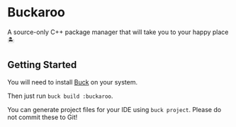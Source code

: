 # Buckaroo
A source-only C++ package manager that will take you to your happy place 🏝️

## Getting Started
You will need to install [Buck](https://buckbuild.com/setup/getting_started.html) on your system. 

Then just run `buck build :buckaroo`.

You can generate project files for your IDE using `buck project`. Please do not commit these to Git!
